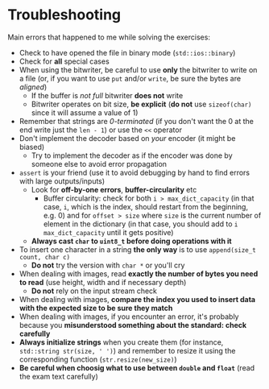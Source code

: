 # Troubleshooting 

Main errors that happened to me while solving the exercises:
- Check to have opened the file in binary mode (`std::ios::binary`)
- Check for **all** special cases
- When using the bitwriter, be careful to use **only** the bitwriter to write on a file (or, if you want to use `put` and/or `write`, be sure the bytes are *aligned*)
    - If the buffer is *not full* bitwriter **does not** write
    - Bitwriter operates on bit size, **be explicit** (**do not** use `sizeof(char)` since it will assume a value of 1)
- Remember that strings are *0-terminated* (if you don't want the 0 at the end write just the `len - 1`) or use the `<<` operator
- Don't implement the decoder based on *your* encoder (it might be biased)
    - Try to implement the decoder as if the encoder was done by someone else to avoid error propagation
- `assert` is your friend (use it to avoid debugging by hand to find errors with large outputs/inputs)
    - Look for **off-by-one errors**, **buffer-circularity** etc
        - Buffer circularity: check for both `i > max_dict_capacity` (in that case, `i`, which is the index, should restart from the beginning, e.g. 0) and for `offset > size` where `size` is the current number of element in the dictionary (in that case, you should add to `i` `max_dict_capacity` until it gets positive)
    - **Always cast `char` to `uint8_t` before doing operations with it**
- To insert one character in a string **the only way** is to use `append(size_t count, char c)` 
    - **Do not** try the version with `char *` or you'll cry 
- When dealing with images, read **exactly the number of bytes you need to read** (use height, width and if necessary depth)
    - **Do not** rely on the input stream check
- When dealing with images, **compare the index you used to insert data with the expected size to be sure they match**
- When dealing with images, if you encounter an error, it's probably because you **misunderstood something about the standard: check carefully**
- **Always initialize strings** when you create them (for instance, `std::string str(size, ' ')`) and remember to resize it using the corresponding function (`str.resize(new_size)`)
- **Be careful when choosig what to use between `double` and `float`** (read the exam text carefully)
